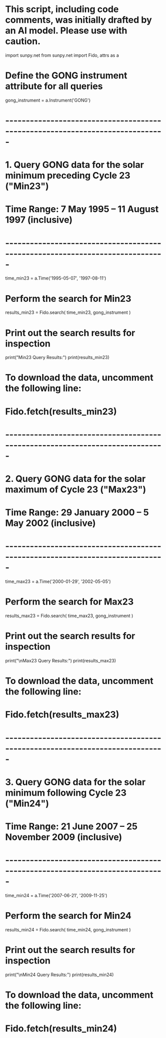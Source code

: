 # This script, including code comments, was initially drafted by an AI model. Please use with caution.

import sunpy.net
from sunpy.net import Fido, attrs as a

# Define the GONG instrument attribute for all queries
gong_instrument = a.Instrument('GONG')

# -----------------------------------------------------------------------------
# 1. Query GONG data for the solar minimum preceding Cycle 23 ("Min23")
#    Time Range: 7 May 1995 – 11 August 1997 (inclusive)
# -----------------------------------------------------------------------------
time_min23 = a.Time('1995-05-07', '1997-08-11')

# Perform the search for Min23
results_min23 = Fido.search(
    time_min23,
    gong_instrument
)

# Print out the search results for inspection
print("Min23 Query Results:")
print(results_min23)

# To download the data, uncomment the following line:
# Fido.fetch(results_min23)

# -----------------------------------------------------------------------------
# 2. Query GONG data for the solar maximum of Cycle 23 ("Max23")
#    Time Range: 29 January 2000 – 5 May 2002 (inclusive)
# -----------------------------------------------------------------------------
time_max23 = a.Time('2000-01-29', '2002-05-05')

# Perform the search for Max23
results_max23 = Fido.search(
    time_max23,
    gong_instrument
)

# Print out the search results for inspection
print("\nMax23 Query Results:")
print(results_max23)

# To download the data, uncomment the following line:
# Fido.fetch(results_max23)

# -----------------------------------------------------------------------------
# 3. Query GONG data for the solar minimum following Cycle 23 ("Min24")
#    Time Range: 21 June 2007 – 25 November 2009 (inclusive)
# -----------------------------------------------------------------------------
time_min24 = a.Time('2007-06-21', '2009-11-25')

# Perform the search for Min24
results_min24 = Fido.search(
    time_min24,
    gong_instrument
)

# Print out the search results for inspection
print("\nMin24 Query Results:")
print(results_min24)

# To download the data, uncomment the following line:
# Fido.fetch(results_min24)
